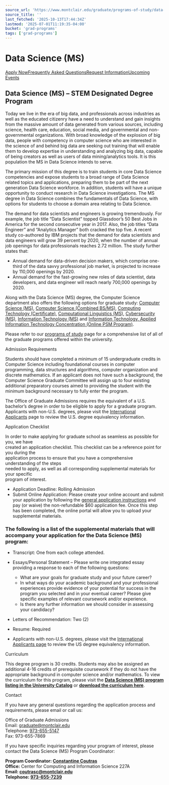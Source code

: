 ```yaml
---
source_url: 'https://www.montclair.edu/graduate/programs-of-study/data-science-ms/'
source_title: ''
last_fetched: '2025-10-13T17:44:34Z'
lastmod: '2025-07-01T11:19:35-04:00'
bucket: 'grad-programs'
tags: ['grad-programs']
---
```


# Data Science (MS)

[Apply Now](http://www.montclair.edu/graduate/how-to-apply/)[Frequently Asked Questions](http://www.montclair.edu/graduate/how-to-apply/frequently-asked-questions/)[Request Information](https://graduate.montclair.edu/register/grad-inquiry)[Upcoming Events](https://graduate.montclair.edu/portal/graduate-events)

## Data Science (MS) – STEM Designated Degree Program

Today we live in the era of big data, and professionals across industries as well as the educated citizenry have a need to understand and gain insights from the massive amount of data generated from various sources, including science, health care, education, social media, and governmental and non-governmental organizations. With broad knowledge of the explosion of big data, people with competency in computer science who are interested in the science of and behind big data are seeking out training that will enable them to develop expertise in understanding and analyzing big data, capable of being creators as well as users of data mining/analytics tools. It is this population the MS in Data Science intends to serve.

The primary mission of this degree is to train students in core Data Science competencies and expose students to a broad range of Data Science related topics and applications, preparing them to be part of the next generation Data Science workforce. In addition, students will have a unique opportunity to conduct research in Data Science investigations. The MS degree in Data Science combines the fundamentals of Data Science, with options for students to choose a domain area relating to Data Science.

The demand for data scientists and engineers is growing tremendously. For example, the job title “Data Scientist” topped Glassdoor’s 50 Best Jobs in America for the second consecutive year in 2017. Also, the job titles “Data Engineer” and “Analytics Manager” both cracked the top five. A recent study co-authored by IBM projects that the demand for data scientists and data engineers will grow 39 percent by 2020, when the number of annual job openings for data professionals reaches 2.72 million. The study further states that:

* Annual demand for data-driven decision makers, which comprise one-third of the data savvy professional job market, is projected to increase by 110,000 openings by 2020.
* Annual demand for the fast-growing new roles of data scientist, data developers, and data engineer will reach nearly 700,000 openings by 2020.

Along with the Data Science (MS) degree, the Computer Science department also offers the following options for graduate study: [Computer Science (MS)](https://www.montclair.edu/graduate/programs-of-study/computer-science-ms/), [Computer Science (Combined BS/MS)](https://www.montclair.edu/graduate/programs-of-study/computer-science-combined-bsms/), [Computing Technology (Certificate)](https://www.montclair.edu/graduate/programs-of-study/computing-technology-certificate/), [Computational Linguistics (MS)](https://www.montclair.edu/graduate/programs-of-study/computational-linguistics-ms/), [Cybersecurity (MS)](https://www.montclair.edu/graduate/programs-of-study/cybersecurity-ms/), [Information Technology (MS)](https://www.montclair.edu/graduate/programs-of-study/information-technology-ms/) and [Information Technology, Applied Information Technology Concentration (Online PSM Program)](https://www.montclair.edu/online/graduate-degrees/information-technology-ms-psm/).

Please refer to our [programs of study](http://www.montclair.edu/graduate/programs-of-study/) page for a comprehensive list of all of the graduate programs offered within the university.

Admission Requirements

Students should have completed a minimum of 15 undergraduate credits in Computer Science including foundational courses in computer programming, data structures and algorithms, computer organization and discrete mathematics. If an applicant does not have such a background, the Computer Science Graduate Committee will assign up to four existing additional preparatory courses aimed to providing the student with the minimum background necessary to fully enter the program.

The Office of Graduate Admissions requires the equivalent of a U.S. bachelor’s degree in order to be eligible to apply for a graduate program.  Applicants with non-U.S. degrees, please visit the [International Applicants](http://www.montclair.edu/graduate/how-to-apply/international-applicants/) page to review the U.S. degree equivalency information.

Application Checklist

In order to make applying for graduate school as seamless as possible for you, we have  
created an application checklist. This checklist can be a reference point for you during the  
application process to ensure that you have a comprehensive understanding of the steps  
needed to apply, as well as all corresponding supplemental materials for your specific  
program of interest.

* Application Deadline: Rolling Admission
* Submit Online Application: Please create your online account and submit your application by following the [general application instructions](http://www.montclair.edu/graduate/how-to-apply/) and pay (or waive) the non-refundable $60 application fee. Once this step has been completed, the online portal will allow you to upload your supplemental materials.

### The following is a list of the supplemental materials that will accompany your application for the Data Science (MS) program:

* Transcript: One from each college attended.
* Essays/Personal Statement – Please write one integrated essay providing a response to each of the following questions:
  + What are your goals for graduate study and your future career?
  + In what ways do your academic background and your professional experiences provide evidence of your potential for success in the program you selected and in your eventual career? Please give specific examples of relevant coursework and/or experience.
  + Is there any further information we should consider in assessing your candidacy?

* Letters of Recommendation: Two (2)
* Resume: Required
* Applicants with non-U.S. degrees, please visit the [International Applicants page](https://www.montclair.edu/graduate/how-to-apply/international-applicants/) to review the US degree equivalency information.

Curriculum

This degree program is 30 credits. Students may also be assigned an additional 4-16 credits of prerequisite coursework if they do not have the appropriate background in computer science and/or mathematics. To view the curriculum for this program, please visit the [**Data Science (MS) program listing in the University Catalog**](http://catalog.montclair.edu/programs/data-science-ms/#text) or [**download the curriculum here**](https://www.montclair.edu/graduate/wp-content/uploads/sites/58/2019/11/DATA-SCIENCE-MS-Curriculum-11.13.19.pdf).

Contact

If you have any general questions regarding the application process and requirements, please email or call us:

Office of Graduate Admissions  
Email: [graduate@montclair.edu](mailto:graduate@mail.montclair.edu)  
Telephone: [973-655-5147](tel:9736555147)  
Fax: 973-655-7869

If you have specific inquiries regarding your program of interest, please contact the Data Science (MS) Program Coordinator:

**Program Coordinator: [Constantine Coutras](https://www.montclair.edu/profilepages/view_profile.php?username=coutrasc)**  
**Office:** Center for Computing and Information Science 227A  
**Email: [coutrasc@montclair.edu](mailto:coutrasc@montclair.edu)**  
**Telephone: [973-655-7239](tel:9736557239)**